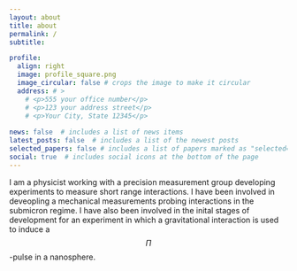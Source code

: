 ```yaml
---
layout: about
title: about
permalink: /
subtitle:

profile:
  align: right
  image: profile_square.png
  image_circular: false # crops the image to make it circular
  address: # >
    # <p>555 your office number</p>
    # <p>123 your address street</p>
    # <p>Your City, State 12345</p>
  
news: false  # includes a list of news items
latest_posts: false  # includes a list of the newest posts
selected_papers: false # includes a list of papers marked as "selected={true}"
social: true  # includes social icons at the bottom of the page
---
```

<!-- I may not know what I am doing but I am good at it. I am a human doing human things humanly.  -->
I am a physicist working with a precision measurement group developing experiments to measure short range interactions. I have been involved in deveopling a mechanical measurements probing interactions in the submicron regime. I have also been involved in the inital stages of development for an experiment in which a gravitational interaction is used to induce a $$\Pi$$-pulse in a nanosphere.